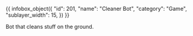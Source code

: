 {{ infobox_object({
	"id": 201,
	"name": "Cleaner Bot",
	"category": "Game",
	"sublayer_width": 15,
}) }}

Bot that cleans stuff on the ground.